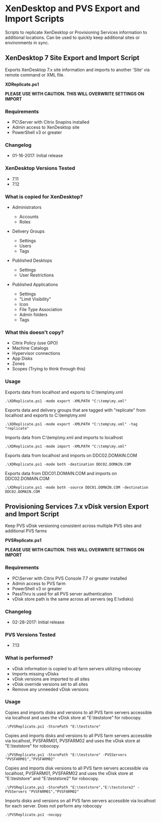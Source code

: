 # XenDesktop and PVS Export and Import Scripts

Scripts to replicate XenDesktop or Provisioning Services information to additional locations. Can be used to quickly keep additional sites or environments in sync.

## XenDesktop 7 Site Export and Import Script

Exports XenDesktop 7.x site information and imports to another 'Site' via remote command or XML file.

**XDReplicate.ps1**

**PLEASE USE WITH CAUTION. THIS WILL OVERWRITE SETTINGS ON IMPORT**

### Requirements

- PC\Server with Citrix Snapins installed
- Admin access to XenDesktop site
- PowerShell v3 or greater

### Changelog

- 01-16-2017: Initial release

### XenDesktop Versions Tested

- 7.11
- 7.12

### What is copied for XenDesktop?

- Administrators

  - Accounts
  - Roles

- Delivery Groups

  - Settings
  - Users
  - Tags

- Published Desktops

  - Settings
  - User Restrictions

- Published Applications

  - Settings
  - "Limit Visibility"
  - Icon
  - File Type Association
  - Admin folders
  - Tags

### What this doesn't copy?

- Citrix Policy (use GPO)
- Machine Catalogs
- Hypervisor connections
- App Disks
- Zones
- Scopes (Trying to think through this)

### Usage

Exports data from localhost and exports to C:\temp\my.xml

`.\XDReplicate.ps1 -mode export -XMLPATH "C:\temp\my.xml"`

Exports data and delivery groups that are tagged with "replicate" from localhost and exports to C:\temp\my.xml

`.\XDReplicate.ps1 -mode export -XMLPATH "C:\temp\my.xml" -tag "replicate"`

Imports data from C:\temp\my.xml and imports to localhost

`.\XDReplicate.ps1 -mode import -XMLPATH "C:\temp\my.xml"`

Exports data from localhost and imports on DDC02.DOMAIN.COM

`.\XDReplicate.ps1 -mode both -destination DDC02.DOMAIN.COM`

Exports data from DDC01.DOMAIN.COM and imports on DDC02.DOMAIN.COM

`.\XDReplicate.ps1 -mode both -source DDC01.DOMAIN.COM -destination DDC02.DOMAIN.COM`

## Provisioning Services 7.x vDisk version Export and Import Script

Keep PVS vDisk versioning consistent across multiple PVS sites and additional PVS farms

**PVSReplicate.ps1**

**PLEASE USE WITH CAUTION. THIS WILL OVERWRITE SETTINGS ON IMPORT**

### Requirements

- PC\Server with Citrix PVS Console 7.7 or greater installed
- Admin access to PVS farm
- PowerShell v3 or greater
- PassThru is used for all PVS server authentication
- vDisk store path is the same across all servers (eg E:\vdisks)

### Changelog

- 02-28-2017: Initial release

### PVS Versions Tested

- 7.13

### What is performed?

- vDisk information is copied to all farm servers utilizing robocopy
- Imports missing vDisks
- vDisk versions are imported to all sites
- vDisk override versions set to all sites
- Remove any unneeded vDisk versions

### Usage

Copies and imports disks and versions to all PVS farm servers accessible via localhost and uses the vDisk store at "E:\teststore" for robocopy.

`.\PVSReplicate.ps1 -StorePath "E:\teststore"`

Copies and imports disks and versions to all PVS farm servers accessible via localhost, PVSFARM01, PVSFARM02 and uses the vDisk store at "E:\teststore" for robocopy.

`.\PVSReplicate.ps1 -StorePath "E:\teststore" -PVSServers "PVSFARM01","PVSFARM02"`

Copies and imports disk versions to all PVS farm servers accessible via localhost, PVSFARM01, PVSFARM02 and uses the vDisk store at "E:\teststore" and "E:\teststore2" for robocopy.

`.\PVSReplicate.ps1 -StorePath "E:\teststore","E:\teststore2" -PVSServers "PVSFARM01","PVSFARM02"`

Imports disks and versions on all PVS farm servers accessible via localhost for each server. Does not perform any robocopy

`.\PVSReplicate.ps1 -nocopy`
